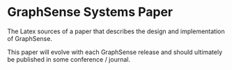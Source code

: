 # GraphSense Systems Paper

The Latex sources of a paper that describes the design and implementation of GraphSense.

This paper will evolve with each GraphSense release and should ultimately be published in some conference / journal.

